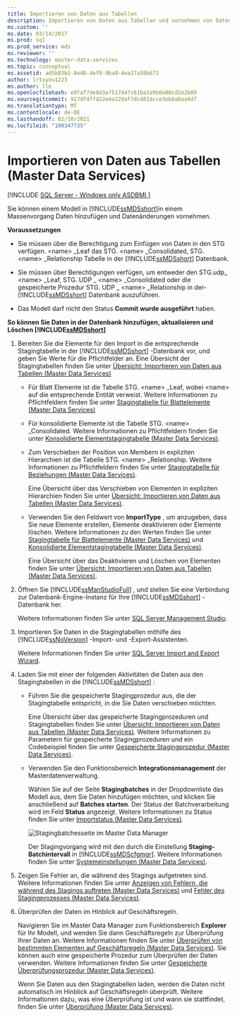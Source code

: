 ```yaml
---
title: Importieren von Daten aus Tabellen
description: Importieren von Daten aus Tabellen und vornehmen von Datenänderungen an einem Modell in einem Massen Vorgang. Verwenden Sie dieses Verfahren, um Daten in der Master Data Services Datenbank hinzuzufügen, zu aktualisieren und zu löschen.
ms.custom: ''
ms.date: 03/14/2017
ms.prod: sql
ms.prod_service: mds
ms.reviewer: ''
ms.technology: master-data-services
ms.topic: conceptual
ms.assetid: ad5b83b1-8e40-4ef8-9ba8-4ea17a58b672
author: lrtoyou1223
ms.author: lle
ms.openlocfilehash: e9faf7de8d3e7517d47c61ba3a9b6e00cd2e2b09
ms.sourcegitcommit: 917df4ffd22e4a229af7dc481dcce3ebba0aa4d7
ms.translationtype: MT
ms.contentlocale: de-DE
ms.lasthandoff: 02/10/2021
ms.locfileid: "100347735"
---
```

# <a name="import-data-from-tables-master-data-services"></a>Importieren von Daten aus Tabellen (Master Data Services)

[!INCLUDE [SQL Server - Windows only ASDBMI  ](../includes/applies-to-version/sql-windows-only-asdbmi.md)]

  Sie können einem Modell in [!INCLUDE[ssMDSshort](../includes/ssmdsshort-md.md)]in einem Massenvorgang Daten hinzufügen und Datenänderungen vornehmen.  
  
 **Voraussetzungen**  
  
-   Sie müssen über die Berechtigung zum Einfügen von Daten in den STG verfügen. \<name> _Leaf das STG. \<name> _Consolidated, STG. \<name> _Relationship Tabelle in der [!INCLUDE[ssMDSshort](../includes/ssmdsshort-md.md)] Datenbank.  
  
-   Sie müssen über Berechtigungen verfügen, um entweder den STG.udp_ \<name> _Leaf, STG. UDP \_ \<name> _Consolidated oder die gespeicherte Prozedur STG. UDP \_ \<name> _Relationship in der- [!INCLUDE[ssMDSshort](../includes/ssmdsshort-md.md)] Datenbank auszuführen.  
  
-   Das Modell darf nicht den Status **Commit wurde ausgeführt** haben.  
  
 **So können Sie Daten in der Datenbank hinzufügen, aktualisieren und Löschen [!INCLUDE[ssMDSshort](../includes/ssmdsshort-md.md)]**  
  
1.  Bereiten Sie die Elemente für den Import in die entsprechende Stagingtabelle in der [!INCLUDE[ssMDSshort](../includes/ssmdsshort-md.md)] -Datenbank vor, und geben Sie Werte für die Pflichtfelder an. Eine Übersicht der Stagingtabellen finden Sie unter [Übersicht: Importieren von Daten aus Tabellen &#40;Master Data Services&#41;](../master-data-services/overview-importing-data-from-tables-master-data-services.md)  
  
    -   Für Blatt Elemente ist die Tabelle STG. \<name> _Leaf, wobei \<name> auf die entsprechende Entität verweist. Weitere Informationen zu Pflichtfeldern finden Sie unter [Stagingtabelle für Blattelemente &#40;Master Data Services&#41;](../master-data-services/leaf-member-staging-table-master-data-services.md)  
  
    -   Für konsolidierte Elemente ist die Tabelle STG. \<name> _Consolidated. Weitere Informationen zu Pflichtfeldern finden Sie unter [Konsolidierte Elementstagingtabelle &#40;Master Data Services&#41;](../master-data-services/consolidated-member-staging-table-master-data-services.md).  
  
    -   Zum Verschieben der Position von Membern in expliziten Hierarchien ist die Tabelle STG. \<name> _Relationship. Weitere Informationen zu Pflichtfeldern finden Sie unter [Stagingtabelle für Beziehungen &#40;Master Data Services&#41;](../master-data-services/relationship-staging-table-master-data-services.md).  
  
         Eine Übersicht über das Verschieben von Elementen in expliziten Hierarchien finden Sie unter [Übersicht: Importieren von Daten aus Tabellen &#40;Master Data Services&#41;](../master-data-services/overview-importing-data-from-tables-master-data-services.md).  
  
    -   Verwenden Sie den Feldwert von **ImportType** , um anzugeben, dass Sie neue Elemente erstellen, Elemente deaktivieren oder Elemente löschen. Weitere Informationen zu den Werten finden Sie unter [Stagingtabelle für Blattelemente &#40;Master Data Services&#41;](../master-data-services/leaf-member-staging-table-master-data-services.md) und [Konsolidierte Elementstagingtabelle &#40;Master Data Services&#41;](../master-data-services/consolidated-member-staging-table-master-data-services.md).  
  
         Eine Übersicht über das Deaktivieren und Löschen von Elementen finden Sie unter [Übersicht: Importieren von Daten aus Tabellen &#40;Master Data Services&#41;](../master-data-services/overview-importing-data-from-tables-master-data-services.md).  
  
2.  Öffnen Sie [!INCLUDE[ssManStudioFull](../includes/ssmanstudiofull-md.md)] , und stellen Sie eine Verbindung zur Datenbank-Engine-Instanz für Ihre [!INCLUDE[ssMDSshort](../includes/ssmdsshort-md.md)] -Datenbank her.  
  
     Weitere Informationen finden Sie unter [SQL Server Management Studio](../ssms/sql-server-management-studio-ssms.md).  
  
3.  Importieren Sie Daten in die Stagingtabellen mithilfe des [!INCLUDE[ssNoVersion](../includes/ssnoversion-md.md)] -Import- und -Export-Assistenten.  
  
     Weitere Informationen finden Sie unter [SQL Server Import and Export Wizard](~/integration-services/import-export-data/welcome-to-sql-server-import-and-export-wizard.md).  
  
4.  Laden Sie mit einer der folgenden Aktivitäten die Daten aus den Stagingtabellen in die [!INCLUDE[ssMDSshort](../includes/ssmdsshort-md.md)] :  
  
    -   Führen Sie die gespeicherte Stagingprozedur aus, die der Stagingtabelle entspricht, in die Sie Daten verschieben möchten.  
  
         Eine Übersicht über das gespeicherte Stagingprozeduren und Stagingtabellen finden Sie unter [Übersicht: Importieren von Daten aus Tabellen &#40;Master Data Services&#41;](../master-data-services/overview-importing-data-from-tables-master-data-services.md). Weitere Informationen zu Parametern für gespeicherte Stagingprozeduren und ein Codebeispiel finden Sie unter [Gespeicherte Stagingprozedur &#40;Master Data Services&#41;](../master-data-services/staging-stored-procedure-master-data-services.md).  
  
    -   Verwenden Sie den Funktionsbereich **Integrationsmanagement** der Masterdatenverwaltung.  
  
         Wählen Sie auf der Seite **Stagingbatches** in der Dropdownliste das Modell aus, dem Sie Daten hinzufügen möchten, und klicken Sie anschließend auf **Batches starten**. Der Status der Batchverarbeitung wird im Feld **Status** angezeigt. Weitere Informationen zu Status finden Sie unter [Importstatus &#40;Master Data Services&#41;](../master-data-services/import-statuses-master-data-services.md).  
  
         ![Stagingbatchesseite im Master Data Manager](../master-data-services/media/mds-stagingbatchespage.png "Stagingbatchesseite im Master Data Manager")  
  
         Der Stagingvorgang wird mit den durch die Einstellung **Staging-Batchintervall** in [!INCLUDE[ssMDScfgmgr](../includes/ssmdscfgmgr-md.md)]. Weitere Informationen finden Sie unter [Systemeinstellungen &#40;Master Data Services&#41;](../master-data-services/system-settings-master-data-services.md).  
  
5.  Zeigen Sie Fehler an, die während des Stagings aufgetreten sind. Weitere Informationen finden Sie unter [Anzeigen von Fehlern, die während des Stagings auftreten &#40;Master Data Services&#41;](../master-data-services/view-errors-that-occur-during-staging-master-data-services.md) und [Fehler des Stagingprozesses &#40;Master Data Services&#41;](../master-data-services/staging-process-errors-master-data-services.md).  
  
6.  Überprüfen der Daten im Hinblick auf Geschäftsregeln.  
  
     Navigieren Sie im Master Data Manager zum Funktionsbereich **Explorer** für Ihr Modell, und wenden Sie dann Geschäftsregeln zur Überprüfung Ihrer Daten an. Weitere Informationen finden Sie unter [Überprüfen von bestimmten Elementen auf Geschäftsregeln &#40;Master Data Services&#41;](../master-data-services/validate-specific-members-against-business-rules-master-data-services.md). Sie können auch eine gespeicherte Prozedur zum Überprüfen der Daten verwenden. Weitere Informationen finden Sie unter [Gespeicherte Überprüfungsprozedur &#40;Master Data Services&#41;](../master-data-services/validation-stored-procedure-master-data-services.md).  
  
     Wenn Sie Daten aus den Stagingtabellen laden, werden die Daten nicht automatisch im Hinblick auf Geschäftsregeln überprüft. Weitere Informationen dazu, was eine Überprüfung ist und wann sie stattfindet, finden Sie unter [Überprüfung &#40;Master Data Services&#41;](../master-data-services/validation-master-data-services.md).  
  
